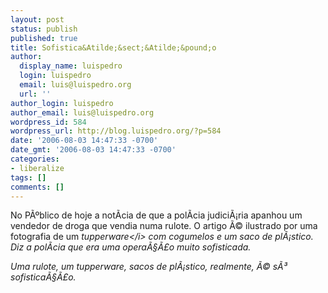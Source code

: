 ```yaml
---
layout: post
status: publish
published: true
title: Sofistica&Atilde;&sect;&Atilde;&pound;o
author:
  display_name: luispedro
  login: luispedro
  email: luis@luispedro.org
  url: ''
author_login: luispedro
author_email: luis@luispedro.org
wordpress_id: 584
wordpress_url: http://blog.luispedro.org/?p=584
date: '2006-08-03 14:47:33 -0700'
date_gmt: '2006-08-03 14:47:33 -0700'
categories:
- liberalize
tags: []
comments: []
---
```

<p>No P&Atilde;&ordm;blico de hoje a not&Atilde;&shy;cia de que a pol&Atilde;&shy;cia judici&Atilde;&iexcl;ria apanhou um vendedor de droga que vendia numa rulote. O artigo &Atilde;&copy; ilustrado por uma fotografia de um <i>tupperware<&#47;i> com cogumelos e um saco de pl&Atilde;&iexcl;stico. Diz a pol&Atilde;&shy;cia que era uma opera&Atilde;&sect;&Atilde;&pound;o muito sofisticada.</p>
<p>Uma rulote, um tupperware, sacos de pl&Atilde;&iexcl;stico, realmente, &Atilde;&copy; s&Atilde;&sup3; sofistica&Atilde;&sect;&Atilde;&pound;o.</p>

